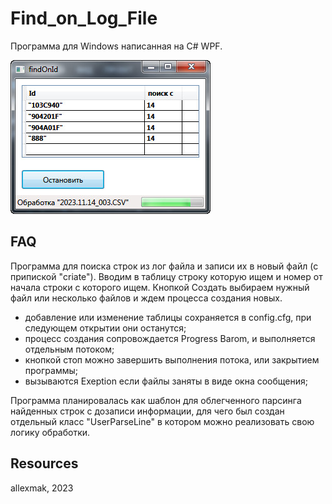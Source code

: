 # Find_on_Log_File

Программа для Windows написанная на C# WPF.

![Screnshot](https://github.com/allexmak1/Find_on_Log_File/blob/main/image/image.png)

## FAQ

Программа для поиска строк из лог файла и записи их в новый файл (с припиской "criate"). Вводим в таблицу строку которую ищем и номер от начала строки с которого ищем. Кнопкой Создать выбираем нужный файл или несколько файлов и ждем процесса создания новых.

* добавление или изменение таблицы сохраняется в config.cfg, при следующем открытии они останутся;
* процесс создания сопровождается Progress Barom, и выполняется отдельным потоком;
* кнопкой стоп можно завершить выполнения потока, или закрытием программы;
* вызываются Exeption если файлы заняты в виде окна сообщения;

Программа планировалась как шаблон для облегченного парсинга найденных строк с дозаписи информации, для чего был создан отдельный класс "UserParseLine"
в котором можно реализовать свою логику обработки.

## Resources

 allexmak, 2023
